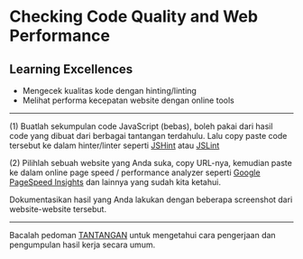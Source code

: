 # Checking Code Quality and Web Performance

## Learning Excellences

- Mengecek kualitas kode dengan hinting/linting
- Melihat performa kecepatan website dengan online tools

<hr>

(1) Buatlah sekumpulan code JavaScript (bebas), boleh pakai dari hasil code yang dibuat dari berbagai tantangan terdahulu. Lalu copy paste code tersebut ke dalam hinter/linter seperti [JSHint](http://jshint.com) atau [JSLint](http://jslint.com)

(2) Pilihlah sebuah website yang Anda suka, copy URL-nya, kemudian paste ke dalam online page speed / performance analyzer seperti [Google PageSpeed Insights](https://developers.google.com/speed/pagespeed/insights) dan lainnya yang sudah kita ketahui.

Dokumentasikan hasil yang Anda lakukan dengan beberapa screenshot dari website-website tersebut.

<hr>

Bacalah pedoman [TANTANGAN](../../guide/CHALLENGE.html) untuk mengetahui cara pengerjaan dan pengumpulan hasil kerja secara umum.
